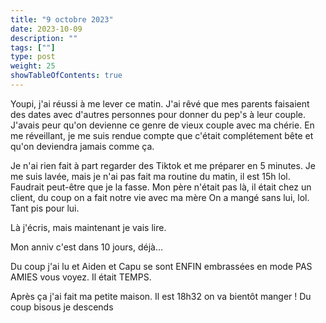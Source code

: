 ```yaml
---
title: "9 octobre 2023"
date: 2023-10-09
description: ""
tags: [""]
type: post
weight: 25
showTableOfContents: true
---
```


Youpi, j'ai réussi à me lever ce matin. J'ai rêvé que mes parents faisaient des dates avec d'autres personnes pour donner du pep's à leur couple. J'avais peur qu'on devienne ce genre de vieux couple avec ma chérie. En me réveillant, je me suis rendue compte que c'était complétement bête et qu'on deviendra jamais comme ça.

Je n'ai rien fait à part regarder des Tiktok et me préparer en 5 minutes. Je me suis lavée, mais je n'ai pas fait ma routine du matin, il est 15h lol. Faudrait peut-être que je la fasse. Mon père n'était pas là, il était chez un client, du coup on a fait notre vie avec ma mère On a mangé sans lui, lol. Tant pis pour lui.

Là j'écris, mais maintenant je vais lire.

Mon anniv c'est dans 10 jours, déjà...

Du coup j'ai lu et Aiden et Capu se sont ENFIN embrassées en mode PAS AMIES vous voyez. Il était TEMPS.

Après ça j'ai fait ma petite maison. Il est 18h32 on va bientôt manger ! Du coup bisous je descends